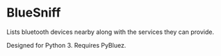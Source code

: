 # BlueSniff
Lists bluetooth devices nearby along with the services they can provide.

Designed for Python 3.
Requires PyBluez.
